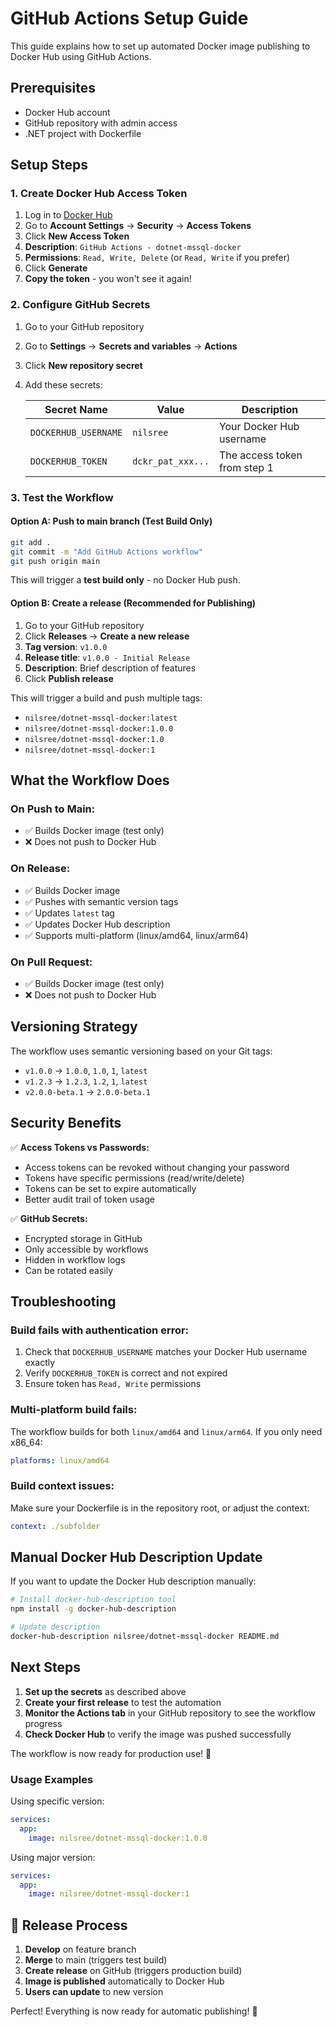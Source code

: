 # GitHub Actions Setup Guide

This guide explains how to set up automated Docker image publishing to Docker Hub using GitHub Actions.

## Prerequisites

- Docker Hub account
- GitHub repository with admin access
- .NET project with Dockerfile

## Setup Steps

### 1. Create Docker Hub Access Token

1. Log in to [Docker Hub](https://hub.docker.com/)
2. Go to **Account Settings** → **Security** → **Access Tokens**
3. Click **New Access Token**
4. **Description**: `GitHub Actions - dotnet-mssql-docker`
5. **Permissions**: `Read, Write, Delete` (or `Read, Write` if you prefer)
6. Click **Generate**
7. **Copy the token** - you won't see it again!

### 2. Configure GitHub Secrets

1. Go to your GitHub repository
2. Go to **Settings** → **Secrets and variables** → **Actions**
3. Click **New repository secret**
4. Add these secrets:

   | Secret Name | Value | Description |
   |-------------|-------|-------------|
   | `DOCKERHUB_USERNAME` | `nilsree` | Your Docker Hub username |
   | `DOCKERHUB_TOKEN` | `dckr_pat_xxx...` | The access token from step 1 |

### 3. Test the Workflow

#### Option A: Push to main branch (Test Build Only)
```bash
git add .
git commit -m "Add GitHub Actions workflow"
git push origin main
```
This will trigger a **test build only** - no Docker Hub push.

#### Option B: Create a release (Recommended for Publishing)
1. Go to your GitHub repository
2. Click **Releases** → **Create a new release**
3. **Tag version**: `v1.0.0`
4. **Release title**: `v1.0.0 - Initial Release`
5. **Description**: Brief description of features
6. Click **Publish release**

This will trigger a build and push multiple tags:
- `nilsree/dotnet-mssql-docker:latest`
- `nilsree/dotnet-mssql-docker:1.0.0`
- `nilsree/dotnet-mssql-docker:1.0`
- `nilsree/dotnet-mssql-docker:1`

## What the Workflow Does

### On Push to Main:
- ✅ Builds Docker image (test only)
- ❌ Does not push to Docker Hub

### On Release:
- ✅ Builds Docker image
- ✅ Pushes with semantic version tags
- ✅ Updates `latest` tag
- ✅ Updates Docker Hub description
- ✅ Supports multi-platform (linux/amd64, linux/arm64)

### On Pull Request:
- ✅ Builds Docker image (test only)
- ❌ Does not push to Docker Hub

## Versioning Strategy

The workflow uses semantic versioning based on your Git tags:

- `v1.0.0` → `1.0.0`, `1.0`, `1`, `latest`
- `v1.2.3` → `1.2.3`, `1.2`, `1`, `latest`
- `v2.0.0-beta.1` → `2.0.0-beta.1`

## Security Benefits

✅ **Access Tokens vs Passwords:**
- Access tokens can be revoked without changing your password
- Tokens have specific permissions (read/write/delete)
- Tokens can be set to expire automatically
- Better audit trail of token usage

✅ **GitHub Secrets:**
- Encrypted storage in GitHub
- Only accessible by workflows
- Hidden in workflow logs
- Can be rotated easily

## Troubleshooting

### Build fails with authentication error:
1. Check that `DOCKERHUB_USERNAME` matches your Docker Hub username exactly
2. Verify `DOCKERHUB_TOKEN` is correct and not expired
3. Ensure token has `Read, Write` permissions

### Multi-platform build fails:
The workflow builds for both `linux/amd64` and `linux/arm64`. If you only need x86_64:
```yaml
platforms: linux/amd64
```

### Build context issues:
Make sure your Dockerfile is in the repository root, or adjust the context:
```yaml
context: ./subfolder
```

## Manual Docker Hub Description Update

If you want to update the Docker Hub description manually:
```bash
# Install docker-hub-description tool
npm install -g docker-hub-description

# Update description
docker-hub-description nilsree/dotnet-mssql-docker README.md
```

## Next Steps

1. **Set up the secrets** as described above
2. **Create your first release** to test the automation
3. **Monitor the Actions tab** in your GitHub repository to see the workflow progress
4. **Check Docker Hub** to verify the image was pushed successfully

The workflow is now ready for production use! 🚀

### **Usage Examples**

Using specific version:
```yaml
services:
  app:
    image: nilsree/dotnet-mssql-docker:1.0.0
```

Using major version:
```yaml
services:
  app:
    image: nilsree/dotnet-mssql-docker:1
```

## 🎯 Release Process

1. **Develop** on feature branch
2. **Merge** to main (triggers test build)
3. **Create release** on GitHub (triggers production build)
4. **Image is published** automatically to Docker Hub
5. **Users can update** to new version

Perfect! Everything is now ready for automatic publishing! 🚀
